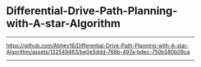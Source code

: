 # Differential-Drive-Path-Planning-with-A-star-Algorithm

---

https://github.com/Abhey16/Differential-Drive-Path-Planning-with-A-star-Algorithm/assets/132549463/be0e5ddd-768b-497a-bdec-750b580b09ca

---



